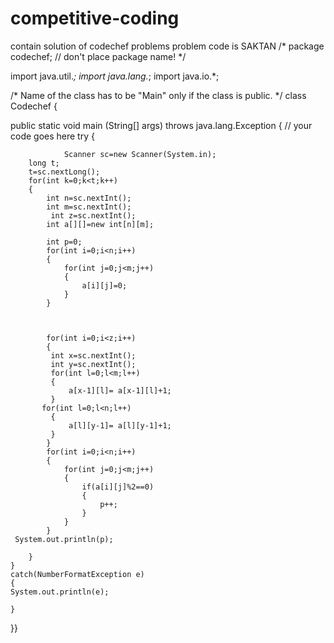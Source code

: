 # competitive-coding
contain solution of codechef problems
problem code is  SAKTAN
/* package codechef; // don't place package name! */

import java.util.*;
import java.lang.*;
import java.io.*;

/* Name of the class has to be "Main" only if the class is public. */
class Codechef
{

public static void main (String[] args) throws java.lang.Exception
	{
		// your code goes here
		try
		{
		   
                Scanner sc=new Scanner(System.in);
		long t;
	    t=sc.nextLong();
	    for(int k=0;k<t;k++)
	    {
	        int n=sc.nextInt();
	        int m=sc.nextInt();
	         int z=sc.nextInt();
	        int a[][]=new int[n][m];
	        
	        int p=0;
	        for(int i=0;i<n;i++)
	        {
	            for(int j=0;j<m;j++)
	            {
	                a[i][j]=0;
	            }
	        }
	        
	           
	        
	        for(int i=0;i<z;i++)
	        {
	         int x=sc.nextInt();
	         int y=sc.nextInt();
	         for(int l=0;l<m;l++)
	         {
	             a[x-1][l]= a[x-1][l]+1;
	         }
	       for(int l=0;l<n;l++)
	         {
	             a[l][y-1]= a[l][y-1]+1;
	         }
	        }
	        for(int i=0;i<n;i++)
	        {
	            for(int j=0;j<m;j++)
	            {
	                if(a[i][j]%2==0)
	                {
	                    p++;
	                }
	            }
	        }
	 System.out.println(p);
	        
	    }
	}
	catch(NumberFormatException e)
	{
	System.out.println(e);
	
	}
}}
